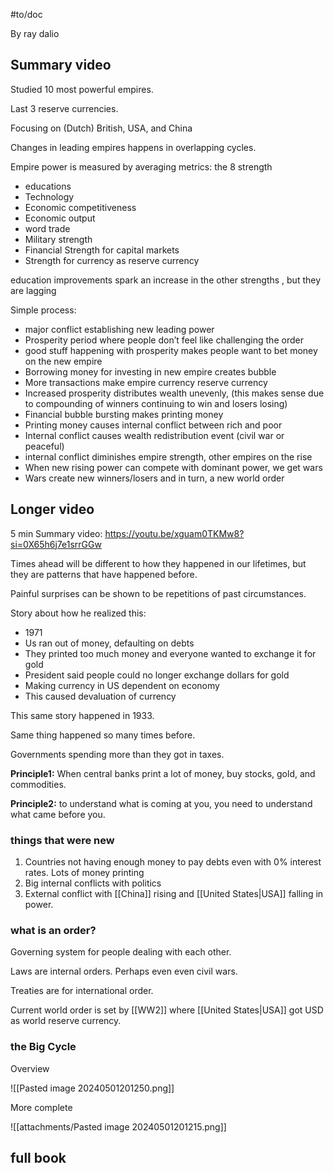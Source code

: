 #to/doc 

By ray dalio

## Summary video

Studied 10 most powerful empires.

Last 3 reserve currencies.

Focusing on (Dutch) British, USA, and China

Changes in leading empires happens in overlapping cycles.

Empire power is measured by averaging metrics: the 8 strength
- educations
- Technology
- Economic competitiveness 
- Economic output
- word trade
- Military strength
- Financial Strength for capital markets 
- Strength for currency as reserve currency

education improvements spark an increase in the other strengths , but they are lagging

Simple process:
- major conflict establishing new leading power
- Prosperity period where people don’t feel like challenging the order
- good stuff happening with prosperity makes people want to bet money on the new empire
- Borrowing money for investing in new empire creates bubble
- More transactions make empire currency reserve currency
- Increased prosperity distributes wealth unevenly, (this makes sense due to compounding of winners continuing to win and losers losing)
- Financial bubble bursting makes printing money
- Printing money causes internal conflict between rich and poor
- Internal conflict causes wealth redistribution event (civil war or peaceful)
- internal conflict diminishes empire strength, other empires on the rise
- When new rising power can compete with dominant power, we get wars
- Wars create new winners/losers and in turn, a new world order 


## Longer video

5 min Summary video: https://youtu.be/xguam0TKMw8?si=0X65h6j7e1srrGGw

Times ahead will be different to how they happened in our lifetimes, but they are patterns that have happened before.

Painful surprises can be shown to be repetitions of past circumstances.

Story about how he realized this:

- 1971
- Us ran out of money, defaulting on debts 
- They printed too much money and everyone wanted to exchange it for gold
- President said people could no longer exchange dollars for gold
- Making currency in US dependent on economy
- This caused devaluation of currency

This same story happened in 1933.

Same thing happened so many times before.

Governments spending more than they got in taxes. 

**Principle1:** When central banks print a lot of money, buy stocks, gold, and commodities.

**Principle2:** to understand what is coming at you, you need to understand what came before you.

### things that were new
1. Countries not having enough money to pay debts even with 0% interest rates. Lots of money printing
2. Big internal conflicts with politics
3. External conflict with [[China]] rising and [[United States|USA]] falling in power.

### what is an order?
Governing system for people dealing with each other.

Laws are internal orders. Perhaps even even civil wars.

Treaties are for international order.

Current world order is set by [[WW2]] where [[United States|USA]] got USD as world reserve currency.

### the Big Cycle
Overview

![[Pasted image 20240501201250.png]]

More complete

![[attachments/Pasted image 20240501201215.png]]


## full book

